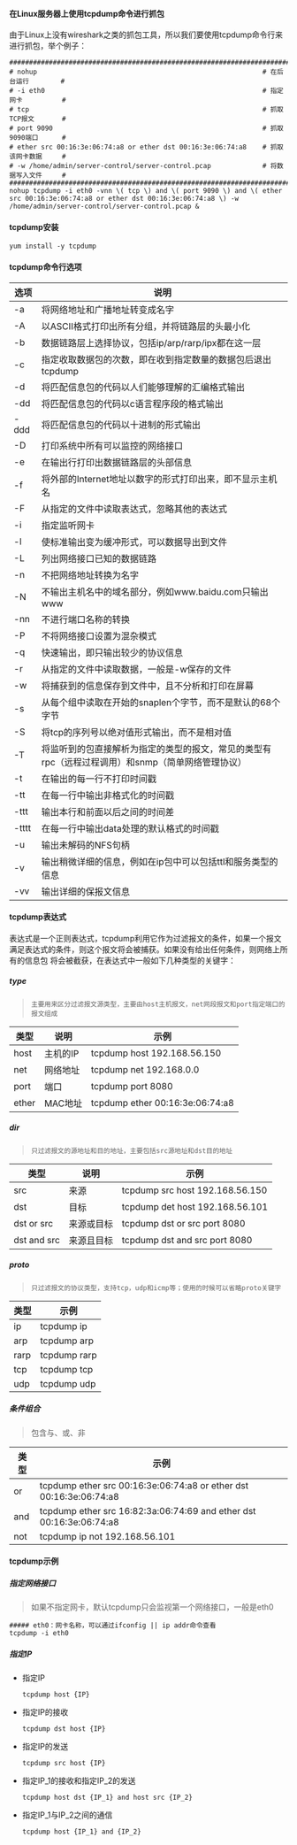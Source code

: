 #### 在Linux服务器上使用tcpdump命令进行抓包

由于Linux上没有wireshark之类的抓包工具，所以我们要使用tcpdump命令行来进行抓包，举个例子：

```shell
###################################################################################
# nohup															# 在后台运行        #
# -i eth0														# 指定网卡			#
# tcp 															# 抓取TCP报文		#
# port 9090 													# 抓取9090端口 		#
# ether src 00:16:3e:06:74:a8 or ether dst 00:16:3e:06:74:a8 	# 抓取该网卡数据 	  #
# -w /home/admin/server-control/server-control.pcap 			# 将数据写入文件	  #
###################################################################################
nohup tcpdump -i eth0 -vnn \( tcp \) and \( port 9090 \) and \( ether src 00:16:3e:06:74:a8 or ether dst 00:16:3e:06:74:a8 \) -w /home/admin/server-control/server-control.pcap &
```



#### tcpdump安装

```shell
yum install -y tcpdump
```



#### tcpdump命令行选项

| 选项  | 说明                                                         |
| ----- | ------------------------------------------------------------ |
| -a    | 将网络地址和广播地址转变成名字                               |
| -A    | 以ASCII格式打印出所有分组，并将链路层的头最小化              |
| -b    | 数据链路层上选择协议，包括ip/arp/rarp/ipx都在这一层          |
| -c    | 指定收取数据包的次数，即在收到指定数量的数据包后退出tcpdump  |
| -d    | 将匹配信息包的代码以人们能够理解的汇编格式输出               |
| -dd   | 将匹配信息包的代码以c语言程序段的格式输出                    |
| -ddd  | 将匹配信息包的代码以十进制的形式输出                         |
| -D    | 打印系统中所有可以监控的网络接口                             |
| -e    | 在输出行打印出数据链路层的头部信息                           |
| -f    | 将外部的Internet地址以数字的形式打印出来，即不显示主机名     |
| -F    | 从指定的文件中读取表达式，忽略其他的表达式                   |
| -i    | 指定监听网卡                                                 |
| -l    | 使标准输出变为缓冲形式，可以数据导出到文件                   |
| -L    | 列出网络接口已知的数据链路                                   |
| -n    | 不把网络地址转换为名字                                       |
| -N    | 不输出主机名中的域名部分，例如www.baidu.com只输出www         |
| -nn   | 不进行端口名称的转换                                         |
| -P    | 不将网络接口设置为混杂模式                                   |
| -q    | 快速输出，即只输出较少的协议信息                             |
| -r    | 从指定的文件中读取数据，一般是-w保存的文件                   |
| -w    | 将捕获到的信息保存到文件中，且不分析和打印在屏幕             |
| -s    | 从每个组中读取在开始的snaplen个字节，而不是默认的68个字节    |
| -S    | 将tcp的序列号以绝对值形式输出，而不是相对值                  |
| -T    | 将监听到的包直接解析为指定的类型的报文，常见的类型有rpc（远程过程调用）和snmp（简单网络管理协议） |
| -t    | 在输出的每一行不打印时间戳                                   |
| -tt   | 在每一行中输出非格式化的时间戳                               |
| -ttt  | 输出本行和前面以后之间的时间差                               |
| -tttt | 在每一行中输出data处理的默认格式的时间戳                     |
| -u    | 输出未解码的NFS句柄                                          |
| -v    | 输出稍微详细的信息，例如在ip包中可以包括ttl和服务类型的信息  |
| -vv   | 输出详细的保报文信息                                         |



#### tcpdump表达式

表达式是一个正则表达式，tcpdump利用它作为过滤报文的条件，如果一个报文满足表达式的条件，则这个报文将会被捕获。如果没有给出任何条件，则网络上所有的信息包 将会被截获，在表达式中一般如下几种类型的关键字：

##### type

>   ```
>   主要用来区分过滤报文源类型，主要由host主机报文，net网段报文和port指定端口的报文组成
>   ```

| 类型  | 说明     | 示例                            |
| ----- | -------- | ------------------------------- |
| host  | 主机的IP | tcpdump host 192.168.56.150     |
| net   | 网络地址 | tcpdump net 192.168.0.0         |
| port  | 端口     | tcpdump port 8080               |
| ether | MAC地址  | tcpdump ether 00:16:3e:06:74:a8 |

##### dir

>   ```
>   只过滤报文的源地址和目的地址，主要包括src源地址和dst目的地址
>   ```

| 类型        | 说明       | 示例                            |
| ----------- | ---------- | ------------------------------- |
| src         | 来源       | tcpdump src host 192.168.56.150 |
| dst         | 目标       | tcpdump det host 192.168.56.101 |
| dst or src  | 来源或目标 | tcpdump dst or src port 8080    |
| dst and src | 来源且目标 | tcpdump dst and src port 8080   |

##### proto

>   ```
>   只过滤报文的协议类型，支持tcp，udp和icmp等；使用的时候可以省略proto关键字
>   ```

| 类型 | 示例         |
| ---- | ------------ |
| ip   | tcpdump ip   |
| arp  | tcpdump arp  |
| rarp | tcpdump rarp |
| tcp  | tcpdump tcp  |
| udp  | tcpdump udp  |

##### 条件组合

>   包含与、或、非

| 类型 | 示例                                                         |
| ---- | ------------------------------------------------------------ |
| or   | tcpdump ether src 00:16:3e:06:74:a8 or ether dst 00:16:3e:06:74:a8 |
| and  | tcpdump ether src 16:82:3a:06:74:69 and ether dst 00:16:3e:06:74:a8 |
| not  | tcpdump ip not 192.168.56.101                                |



#### tcpdump示例

##### 指定网络接口

>   如果不指定网卡，默认tcpdump只会监视第一个网络接口，一般是eth0

```shell
##### eth0：网卡名称，可以通过ifconfig || ip addr命令查看
tcpdump -i eth0
```

##### 指定IP

-   指定IP

    ```shell
    tcpdump host {IP}
    ```

-   指定IP的接收

    ```shell
    tcpdump dst host {IP} 
    ```

-   指定IP的发送

    ```shell
    tcpdump src host {IP}
    ```

-   指定IP_1的接收和指定IP_2的发送

    ```shell
    tcpdump host dst {IP_1} and host src {IP_2}
    ```

-   指定IP_1与IP_2之间的通信

    ```shell
    tcpdump host {IP_1} and {IP_2}
    ```

    